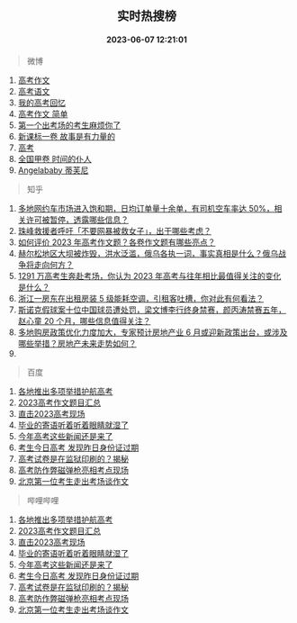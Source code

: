 <div align="center"><h2>实时热搜榜</h2><h4>2023-06-07 12:21:01</h4></div>

> 微博  

1. [高考作文](https://s.weibo.com/weibo?q=%E9%AB%98%E8%80%83%E4%BD%9C%E6%96%87&t=31&band_rank=1&Refer=top)<br />
2. [高考语文](https://s.weibo.com/weibo?q=%E9%AB%98%E8%80%83%E8%AF%AD%E6%96%87&t=31&band_rank=2&Refer=top)<br />
3. [我的高考回忆](https://s.weibo.com/weibo?q=%23%E6%88%91%E7%9A%84%E9%AB%98%E8%80%83%E5%9B%9E%E5%BF%86%23&t=31&band_rank=3&Refer=top)<br />
4. [高考作文 简单](https://s.weibo.com/weibo?q=%E9%AB%98%E8%80%83%E4%BD%9C%E6%96%87%20%E7%AE%80%E5%8D%95&t=31&band_rank=4&Refer=top)<br />
5. [第一个出考场的考生麻烦你了](https://s.weibo.com/weibo?q=%23%E7%AC%AC%E4%B8%80%E4%B8%AA%E5%87%BA%E8%80%83%E5%9C%BA%E7%9A%84%E8%80%83%E7%94%9F%E9%BA%BB%E7%83%A6%E4%BD%A0%E4%BA%86%23&t=31&band_rank=5&Refer=top)<br />
6. [新课标一卷 故事是有力量的](https://s.weibo.com/weibo?q=%E6%96%B0%E8%AF%BE%E6%A0%87%E4%B8%80%E5%8D%B7%20%E6%95%85%E4%BA%8B%E6%98%AF%E6%9C%89%E5%8A%9B%E9%87%8F%E7%9A%84&t=31&band_rank=6&Refer=top)<br />
7. [高考](https://s.weibo.com/weibo?q=%E9%AB%98%E8%80%83&t=31&band_rank=7&Refer=top)<br />
8. [全国甲卷 时间的仆人](https://s.weibo.com/weibo?q=%E5%85%A8%E5%9B%BD%E7%94%B2%E5%8D%B7%20%E6%97%B6%E9%97%B4%E7%9A%84%E4%BB%86%E4%BA%BA&t=31&band_rank=8&Refer=top)<br />
9. [Angelababy 蒂芙尼](https://s.weibo.com/weibo?q=%23Angelababy%20%E8%92%82%E8%8A%99%E5%B0%BC%23&t=31&band_rank=9&Refer=top)<br />

> 知乎  

1. [多地网约车市场进入饱和期，日均订单量十余单，有司机空车率达 50%，相关许可被暂停，透露哪些信息？](https://www.zhihu.com/question/605110954)<br />
2. [珠峰救援者呼吁「不要网暴被救女子」，出于哪些考虑？](https://www.zhihu.com/question/605020694)<br />
3. [如何评价 2023 年高考作文题？各卷作文题有哪些亮点？](https://www.zhihu.com/question/605232938)<br />
4. [赫尔松地区大坝被炸毁，洪水泛滥，俄乌各执一词，事实真相是什么？俄乌战争将走向何方？](https://www.zhihu.com/question/605068506)<br />
5. [1291 万高考生奔赴考场，你认为 2023 年高考与往年相比最值得关注的变化是什么？](https://www.zhihu.com/question/605100302)<br />
6. [浙江一房东在出租房装 5 级能耗空调，引租客吐槽，你对此有何看法？](https://www.zhihu.com/question/604418376)<br />
7. [斯诺克假球案十位中国球员遭处罚，梁文博李行终身禁赛，颜丙涛禁赛五年，赵心童 20 个月，哪些信息值得关注？](https://www.zhihu.com/question/605220735)<br />
8. [多地购房政策优化力度加大，专家预计房地产业 6 月或迎新政策出台，或涉及哪些举措？房地产未来走势如何？](https://www.zhihu.com/question/605219260)<br />
9. []()<br />

> 百度  

1. [各地推出多项举措护航高考](https://www.baidu.com/s?wd=%E5%90%84%E5%9C%B0%E6%8E%A8%E5%87%BA%E5%A4%9A%E9%A1%B9%E4%B8%BE%E6%8E%AA%E6%8A%A4%E8%88%AA%E9%AB%98%E8%80%83&sa=fyb_news&rsv_dl=fyb_news)<br />
2. [2023高考作文题目汇总](https://www.baidu.com/s?wd=2023%E9%AB%98%E8%80%83%E4%BD%9C%E6%96%87%E9%A2%98%E7%9B%AE%E6%B1%87%E6%80%BB&sa=fyb_news&rsv_dl=fyb_news)<br />
3. [直击2023高考现场](https://www.baidu.com/s?wd=%E7%9B%B4%E5%87%BB2023%E9%AB%98%E8%80%83%E7%8E%B0%E5%9C%BA&sa=fyb_news&rsv_dl=fyb_news)<br />
4. [毕业的寄语听着听着眼睛就湿了](https://www.baidu.com/s?wd=%E6%AF%95%E4%B8%9A%E7%9A%84%E5%AF%84%E8%AF%AD%E5%90%AC%E7%9D%80%E5%90%AC%E7%9D%80%E7%9C%BC%E7%9D%9B%E5%B0%B1%E6%B9%BF%E4%BA%86&sa=fyb_news&rsv_dl=fyb_news)<br />
5. [今年高考这些新闻还是来了](https://www.baidu.com/s?wd=%E4%BB%8A%E5%B9%B4%E9%AB%98%E8%80%83%E8%BF%99%E4%BA%9B%E6%96%B0%E9%97%BB%E8%BF%98%E6%98%AF%E6%9D%A5%E4%BA%86&sa=fyb_news&rsv_dl=fyb_news)<br />
6. [考生今日高考 发现昨日身份证过期](https://www.baidu.com/s?wd=%E8%80%83%E7%94%9F%E4%BB%8A%E6%97%A5%E9%AB%98%E8%80%83+%E5%8F%91%E7%8E%B0%E6%98%A8%E6%97%A5%E8%BA%AB%E4%BB%BD%E8%AF%81%E8%BF%87%E6%9C%9F&sa=fyb_news&rsv_dl=fyb_news)<br />
7. [高考试卷是在监狱印刷的？揭秘](https://www.baidu.com/s?wd=%E9%AB%98%E8%80%83%E8%AF%95%E5%8D%B7%E6%98%AF%E5%9C%A8%E7%9B%91%E7%8B%B1%E5%8D%B0%E5%88%B7%E7%9A%84%EF%BC%9F%E6%8F%AD%E7%A7%98&sa=fyb_news&rsv_dl=fyb_news)<br />
8. [高考防作弊磁弹枪亮相考点现场](https://www.baidu.com/s?wd=%E9%AB%98%E8%80%83%E9%98%B2%E4%BD%9C%E5%BC%8A%E7%A3%81%E5%BC%B9%E6%9E%AA%E4%BA%AE%E7%9B%B8%E8%80%83%E7%82%B9%E7%8E%B0%E5%9C%BA&sa=fyb_news&rsv_dl=fyb_news)<br />
9. [北京第一位考生走出考场谈作文](https://www.baidu.com/s?wd=%E5%8C%97%E4%BA%AC%E7%AC%AC%E4%B8%80%E4%BD%8D%E8%80%83%E7%94%9F%E8%B5%B0%E5%87%BA%E8%80%83%E5%9C%BA%E8%B0%88%E4%BD%9C%E6%96%87&sa=fyb_news&rsv_dl=fyb_news)<br />

> 哔哩哔哩  

1. [各地推出多项举措护航高考](https://www.baidu.com/s?wd=%E5%90%84%E5%9C%B0%E6%8E%A8%E5%87%BA%E5%A4%9A%E9%A1%B9%E4%B8%BE%E6%8E%AA%E6%8A%A4%E8%88%AA%E9%AB%98%E8%80%83&sa=fyb_news&rsv_dl=fyb_news)<br />
2. [2023高考作文题目汇总](https://www.baidu.com/s?wd=2023%E9%AB%98%E8%80%83%E4%BD%9C%E6%96%87%E9%A2%98%E7%9B%AE%E6%B1%87%E6%80%BB&sa=fyb_news&rsv_dl=fyb_news)<br />
3. [直击2023高考现场](https://www.baidu.com/s?wd=%E7%9B%B4%E5%87%BB2023%E9%AB%98%E8%80%83%E7%8E%B0%E5%9C%BA&sa=fyb_news&rsv_dl=fyb_news)<br />
4. [毕业的寄语听着听着眼睛就湿了](https://www.baidu.com/s?wd=%E6%AF%95%E4%B8%9A%E7%9A%84%E5%AF%84%E8%AF%AD%E5%90%AC%E7%9D%80%E5%90%AC%E7%9D%80%E7%9C%BC%E7%9D%9B%E5%B0%B1%E6%B9%BF%E4%BA%86&sa=fyb_news&rsv_dl=fyb_news)<br />
5. [今年高考这些新闻还是来了](https://www.baidu.com/s?wd=%E4%BB%8A%E5%B9%B4%E9%AB%98%E8%80%83%E8%BF%99%E4%BA%9B%E6%96%B0%E9%97%BB%E8%BF%98%E6%98%AF%E6%9D%A5%E4%BA%86&sa=fyb_news&rsv_dl=fyb_news)<br />
6. [考生今日高考 发现昨日身份证过期](https://www.baidu.com/s?wd=%E8%80%83%E7%94%9F%E4%BB%8A%E6%97%A5%E9%AB%98%E8%80%83+%E5%8F%91%E7%8E%B0%E6%98%A8%E6%97%A5%E8%BA%AB%E4%BB%BD%E8%AF%81%E8%BF%87%E6%9C%9F&sa=fyb_news&rsv_dl=fyb_news)<br />
7. [高考试卷是在监狱印刷的？揭秘](https://www.baidu.com/s?wd=%E9%AB%98%E8%80%83%E8%AF%95%E5%8D%B7%E6%98%AF%E5%9C%A8%E7%9B%91%E7%8B%B1%E5%8D%B0%E5%88%B7%E7%9A%84%EF%BC%9F%E6%8F%AD%E7%A7%98&sa=fyb_news&rsv_dl=fyb_news)<br />
8. [高考防作弊磁弹枪亮相考点现场](https://www.baidu.com/s?wd=%E9%AB%98%E8%80%83%E9%98%B2%E4%BD%9C%E5%BC%8A%E7%A3%81%E5%BC%B9%E6%9E%AA%E4%BA%AE%E7%9B%B8%E8%80%83%E7%82%B9%E7%8E%B0%E5%9C%BA&sa=fyb_news&rsv_dl=fyb_news)<br />
9. [北京第一位考生走出考场谈作文](https://www.baidu.com/s?wd=%E5%8C%97%E4%BA%AC%E7%AC%AC%E4%B8%80%E4%BD%8D%E8%80%83%E7%94%9F%E8%B5%B0%E5%87%BA%E8%80%83%E5%9C%BA%E8%B0%88%E4%BD%9C%E6%96%87&sa=fyb_news&rsv_dl=fyb_news)<br />
